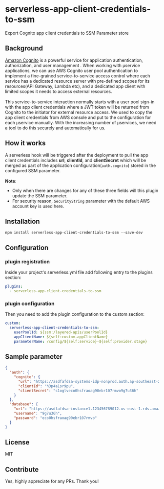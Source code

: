 # serverless-app-client-credentials-to-ssm
Export Cognito app client credentials to SSM Parameter store

## Background
[Amazon Cognito](https://docs.aws.amazon.com/cognito/latest/developerguide/what-is-amazon-cognito.html) is a powerful service for application authentication, authorization, and user management . When working with µservice applications, we can use AWS Cognito user pool authentication to implement a fine-grained service-to-service access control where each service has a dedicated resource server with pre-defined scopes for its resources(API Gateway, Lambda etc), and a dedicated app client with limited scopes it needs to access external resources.<br/><br/>
This service-to-service interaction normally starts with a user pool sign-in with the app client credentials where a JWT token will be returned from Cognito to the initiator for external resource access. We used to copy the app client credentials from AWS console and put to the configuration for each µservice manually. With the increasing number of µservices, we need a tool to do this securely and automatically for us.

## How it works
A serverless hook will be triggered after the deployment to pull the app client credentials includes **url**, **clientId**, and **clientSecret** which will be merged as part of the application configuration(`auth.cognito`) stored in the configured SSM parameter.<br/><br/>
**Note:**
* Only when there are changes for any of these three fields will this plugin update the SSM parameter.
* For security reason, `SecurityString` parameter with the default AWS account key is used here.


## Installation
```
npm install serverless-app-client-credentials-to-ssm --save-dev
```

## Configuration
### plugin registration ###
Inside your project's serverless.yml file add following entry to the plugins section:
```YAML
plugins:
  - serverless-app-client-credentials-to-ssm
```
### plugin configuration ###
Then you need to add the plugin configuration to the custom section:
```YAML
custom:
  serverless-app-client-credentials-to-ssm:
    userPoolId: ${ssm:/layered-apis/userPoolId}
    appClientName: ${self:custom.appClientName}
    parameterName: /config/${self:service}-${self:provider.stage}
```

## Sample parameter
```JSON
{
  "auth": {
	"cognito": {
	  "url": "https://asdfafdsa-systems-idp-nonprod.auth.ap-southeast-2.amazoncognito.com/oauth2/token",
	  "clientId": "h3p4a1sr9pu",
	  "clientSecret": "s1oglveco0hsfraoag90ebr107rmvo9g7u36h"
	}
  },
  "database": {
	"url": "https://asdfafdsa–instance1.123456789012.us-east-1.rds.amazonaws.com",
	"username": "9g7u36h",
	"password": "eco0hsfraoag90ebr107rmvo"
  }
}
```

## License
MIT

## Contribute
Yes, highly appreciate for any PRs. Thank you!
